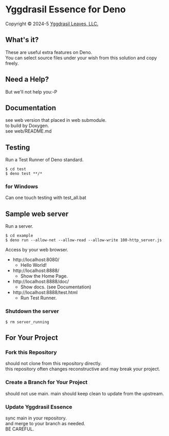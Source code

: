 ﻿# Yggdrasil Essence for Deno

Copyright © 2024-5 [Yggdrasil Leaves, LLC.](https://yggdrasil-leaves.com)

## What's it?

These are useful extra features on Deno.  
You can select source files under your wish from this solution and copy freely.  

## Need a Help?

But we'll not help you:-P

## Documentation

see web version that placed in web submodule.  
to build by Doxygen.  
see web/README.md  

## Testing

Run a Test Runner of Deno standard.  

```
$ cd test
$ deno test **/*
```

### for Windows

Can one touch testing with test_all.bat

## Sample web server

Run a server.  
```
$ cd example
$ deno run --allow-net --allow-read --allow-write 100-http_server.js
```

Access by your web browser.  

- http://localhost:8080/
	- Hello World!
- http://localhost:8888/
	- Show the Home Page.
- http://localhost:8888/doc/
	- Show docs. (see Documentation)
- http://localhost:8888/test.html
	- Run Test Runner.

### Shutdown the server

```
$ rm server_running
```


## For Your Project

### Fork this Repository

should not clone from this repository directly.  
this repository often changes reconstructive
and may break your project.  

### Create a Branch for Your Project

should not use main. 
main should keep clean to update from the upstream.  

### Update Yggdrasil Essence

sync main in your repository.  
and merge to your branch as needed.  
BE CAREFUL.  
